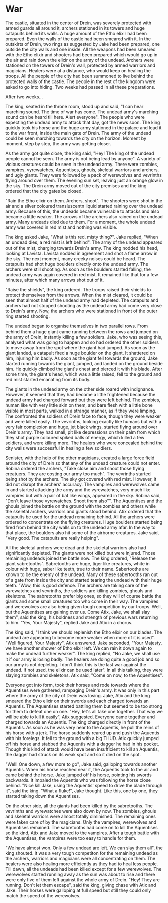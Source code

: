 # War

The castle, situated in the center of Drein, was severely protected with armed guards all around it, archers stationed in its towers and huge catapults behind its walls. A huge amount of the Etho elixir had been prepared. Even the walls of the castle had been smeared with it. In the outskirts of Drein, two rings as suggested by Jake had been prepared, one outside the city walls and one inside. All the weapons had been smeared with the Etho elixir and shooters had been prepared which would go up in the air and rain down the elixir on the army of the undead. Archers were stationed on the towers of Drein's wall, protected by armed warriors and magicians. Healers were at a distance, who would keep on healing the troops. All the people of the city had been summoned to live behind the protected walls of the castle. The people in the rest of the kingdom were asked to go into hiding. Two weeks had passed in all these preparations.

After two weeks...

The king, seated in the throne room, stood up and said, "I can hear marching sound. The time of war has come. The undead army's marching sound can be heard till here. Alert everyone". The people who were expecting the undead army to attack that day, got the news soon. The king quickly took his horse and the huge army stationed in the palace and lead it to the war front, inside the main gate of Drein. The army of the undead could be seen marching towards the city on the horizon. Moment by moment, step by step, the army was getting closer.

As the army got quite close, the king said, "Hey! The king of the undead people cannot be seen. The army is not being lead by anyone". A variety of vicious creatures could be seen in the undead army. There were zombies, vampires, vyrewatches, Aquentises, ghouls, skeletal warriors and archers, and ugly giants. They were followed by a pack of werewolves and vevrinths flying around over them. The evening sun set, leaving just an orange glow in the sky. The Drein army moved out of the city premises and the king ordered that the city gates be closed.

"Rain the Etho elixir on them. Archers, shoot". The shooters were shot in the air and a silver coloured transluscentn liquid started raining over the undead army. Because of this, the undeads became vulnerable to attacks and also became a little weaker. The arrows of the archers also rained on the undead army. Many undeads died due to them. For a moment, the whole undead army was covered in red mist and nothing was visible.

The king asked Jake, "What is this red, misty thing?". Jake replied, "When an undead dies, a red mist is left behind". The army of the undead appeared out of the mist, charging towards Drein's army. The king nodded his head, looking at Lavista. Lavista nodded in agreement and shot a flame arrow in the sky. The next moment, many creeky noises could be heard. The catapults had shot huge boulders directly onto the undead army. The archers were still shooting. As soon as the boulders started falling, the undead army was again covered in red mist. It remained like that for a few minutes, after which many arrows shot out of it.

"Raise the shields", the king ordered. The troops raised their shields to protect themselves from the arrows. When the mist cleared, it could be seen that almost half of the undead army had depleted. The catapults and archers had not stopped shooting as the undead army had come very close to Drein's army. Now, the archers who were stationed in front of the outer ring started shooting.

The undead began to organise themselves in two parallel rows. From behind them a huge giant came running between the rows and jumped on the army of Drein, instantly killing a few soldiers. Jake, who was seeing this, analysed what was going to happen and so had ordered the other soldiers to move away from the spot where the giant had jumped. As soon as the giant landed, a catapult fired a huge boulder on the giant. It shattered on him, injuring him badly. As soon as the giant fell towards the ground, Jake started running towards the giant, jumped, and landed on the ground beside him. He quickly climbed the giant's chest and pierced it with his blade. After some time, the giant's head, which was a little raised, fell to the ground and red mist started emanating from its body.

The giants in the undead army on the other side roared with indignance. However, it seemed that they had become a little frightened because the undead army had charged forward but they were left behind. The zombies, human like with very little skin on them, and bare flesh with a little bone visible in most parts, walked in a strange manner, as if they were limping. The confronted the soldiers of Drein face to face, though they were weaker and were killed easily. The vevrinths, looking exactly like humans but with a very fair complexion and huge, jet black wings, started flying around over Drein's army. They had small, pit like depressions on their palm from which they shot purple coloured spiked balls of energy, which killed a few soldiers, and were killing more. The healers who were concealed behind the city walls were successful in healing a few soldiers. 

Senister, with the help of the other magicians, created a large force field around the city of Drein so that any of the undead creature could not enter. Robina ordered the archers, "Take close aim and shoot those flying creatuers. They are costing our army too much". The vevrinths started being shot by the archers. The sky got covered with red mist. However, it did not disrupt the archers' accuracy. The vampires and werewolves came in and started attacking the army and the vyrewatches, very much like vampires but with a pair of bat like wings, appeared in the sky. Robina said, "Don't leave those vyrewatches. Shoot them also"". The Aquentises and the ghouls joined the battle on the ground with the zombies and others while the skeletal archers, warriors and giants stood behind. Atix ordered that the catapults be used for the undead remaining behind. All the archers were ordered to concentrate on the flying creatures. Huge boulders started being fired from behind the city walls on to the undead army afar. In the way to that place, the boulders also hit some of the airborne creatures. Jake said, "Very good. The catapults are really helping".

All the skeletal archers were dead and the skeletal warriors also had significantly depleted. The giants were not killed but were injured. Those remaining undeads joined the battle now. The king ordered, "Release the giant sabretooths". Sabretooths are huge, tiger like creatures, white in colour with huge, saber like teeth, true to their name. Sabertooths are known to be the enemy of the undead. Many of these sabertooths ran out of a gate from inside the city and started tearing the undead with their huge teeth. "Wow, this is good defence. The archers are taking care of the vyrewatches and vevrinths, the soldiers are killing zombies, ghouls and skeletons. The sabretooths prefer big ones, so they will of course battle the giants and some small creatures too who come in their way. The vampires and werewolves are also being given tough competition by our troops. Well, but the Aquentises are gaining over us. Come Atix, Jake, we shall slay them", said the king, his boldness and strength of previous wars returning to him. "Yes, Your Majesty", replied Jake and Atix in a chorus.

The king said, "I think we should replenish the Etho elixir on our blades. The undead are appearing to become more weaker when more of it is used". "Well figured, Your Majesty", Atix answered. Jake seconded, "Your Majesty, we have another shower of Etho elixir left. We can rain it down again to make the undead further weaker". The king replied, "No Jake, we shall use it if our army is losing badly. The healers are doing quite a good job and so our army is not depleting. I don't think this is the last war against the undead. If not used, the elixir can be used later". In all this talking, they were slaying zombies and skeletons. Atix said, "Come on now, to the Aquentises".

Everyone got into form, took their horses and rode towards where the Aquentises were gathered, rampaging Drein's army. It was only in this part where the army of the city of Drein was losing. Jake, Atix and the king smeared the Etho elixir on their swords and each charged towards an Aquentis. The Aquentises started battling them but seemed to be too strong for them to defeat one on one. "Hey, let's all take one together. That way we will be able to kill it easily", Atix suggested. Everyone came together and charged towards an Aquentis. The king charged directly in front of the Aquentis. As soon as he was very near to the Aquentis, he pull the reins of his horse with a jerk. The horse suddenly reared up and push the Aquentis with his forelegs. It fell to the ground with a big THUD. Atix quickly jumped off his horse and stabbed the Aquentis with a dagger he had in his pocket. Though this kind of attack would have been insufficient to kill an Aquentis, the dagger had struck on its weak spot and so it died on the spot.

"Well! One down, a few more to go", Jake said, galloping towards another Aquentis. When his horse reached near it, the Aquentis took to the air and came behind the horse. Jake jumped off his horse, pointing his swords backwards. It impaled the Aquentis who was following the horse close behind. "Nice kill Jake, using the Aquentis' speed to drive the blade through it", said the king. "What a fluke!", Jake thought. Like this, one by one, they started taking down the Aquentises.

On the other side, all the giants had been killed by the sabretooths. The vevrinths and vyrewatches were also down by now. The zombies, ghouls and skeletal warriors were almost totally diminished. The remaining ones were taken care of by the magicians. Only the vampires, werewolves and Aquentises remained. The sabretooths had come on to kill the Aquentises so the kind, Atix and Jake moved to the vampires. After a tough battle with the Aquentises, the vampires were too easy to handle for them.

"We have almost won. Only a few undead are left. We can slay them all", the king shouted. It was a very tough competiton for the remaining undead as the archers, warriors and magicians were all concentrating on them. The healers were also healing more efficiently as they had to heal less people. Till dawn, all the undeads had been killed except for a few werewolves. The werewolves started running away as the sun was about to rise and there were only five of them left against the whole army of Drein. "Hey! They are running. Don't let them escape", said the king, giving chase with Atix and Jake. Their horses were galloping at full speed but still they could only match the speed of the werewolves.
